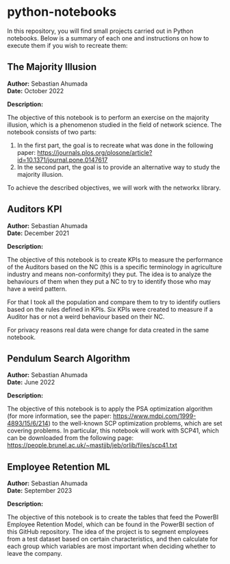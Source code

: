 # python-notebooks
In this repository, you will find small projects carried out in Python notebooks. Below is a summary of each one and instructions on how to execute them if you wish to recreate them:

## The Majority Illusion 

**Author:** Sebastian Ahumada  
**Date:** October 2022 

**Description:**

The objective of this notebook is to perform an exercise on the majority illusion, which is a phenomenon studied in the field of network science. The notebook consists of two parts:
1) In the first part, the goal is to recreate what was done in the following paper: https://journals.plos.org/plosone/article?id=10.1371/journal.pone.0147617
2) In the second part, the goal is to provide an alternative way to study the majority illusion.

To achieve the described objectives, we will work with the networkx library.

## Auditors KPI

**Author:** Sebastian Ahumada  
**Date:** December 2021 

**Description:**

The objective of this notebook is to create KPIs to measure the performance of the Auditors based on the NC (this is a specific terminology in agriculture industry and means non-conformity) they put. The idea is to analyze the behaviours of them when they put a NC to try to identify those who may have a weird pattern.

For that I took all the population and compare them to try to identify outliers based on the rules defined in KPIs. Six KPIs were created to measure if a Auditor has or not a weird behaviour based on their NC.

For privacy reasons real data were change for data created in the same notebook.

## Pendulum Search Algorithm 

**Author:** Sebastian Ahumada  
**Date:** June 2022 

**Description:**

The objective of this notebook is to apply the PSA optimization algorithm (for more information, see the paper: https://www.mdpi.com/1999-4893/15/6/214) to the well-known SCP optimization problems, which are set covering problems. In particular, this notebook will work with SCP41, which can be downloaded from the following page: https://people.brunel.ac.uk/~mastjjb/jeb/orlib/files/scp41.txt

## Employee Retention ML

**Author:** Sebastian Ahumada  
**Date:** September 2023 

**Description:**

The objective of this notebook is to create the tables that feed the PowerBI Employee Retention Model, which can be found in the PowerBI section of this GitHub repository. The idea of the project is to segment employees from a test dataset based on certain characteristics, and then calculate for each group which variables are most important when deciding whether to leave the company.
